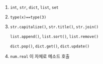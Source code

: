 1. `int`, `str`, `dict`, `list`, `set` 

2.  `type(x)==type(3)` 

3. `str.capitalize()`, `str.title()`, `str.join()` 

   `list.append()`, `list.sort()`, `list.remove()` 

   `dict.pop()`, `dict.get()`, `dict.update()` 

4. `num.real` 이 자체로 메소드 호출